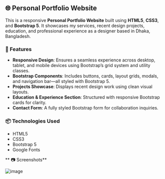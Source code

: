 ## 🌐 Personal Portfolio Website

This is a responsive **Personal Portfolio Website** built using **HTML5**, **CSS3**, and **Bootstrap 5**. It showcases my services, recent design projects, education, and professional experience as a designer based in Dhaka, Bangladesh.

### 🚀 Features

* **Responsive Design**: Ensures a seamless experience across desktop, tablet, and mobile devices using Bootstrap’s grid system and utility classes.
* **Bootstrap Components**: Includes buttons, cards, layout grids, modals, and navigation bar—all styled with Bootstrap 5.
* **Projects Showcase**: Displays recent design work using clean visual layouts.
* **Education & Experience Section**: Structured with responsive Bootstrap cards for clarity.
* **Contact Form**: A fully styled Bootstrap form for collaboration inquiries.

### 📦 Technologies Used

* HTML5
* CSS3
* Bootstrap 5
* Google Fonts



** 📷 Screenshots**

![image](https://github.com/user-attachments/assets/a2687bfc-cad0-4760-8f25-1961efcf3811)
